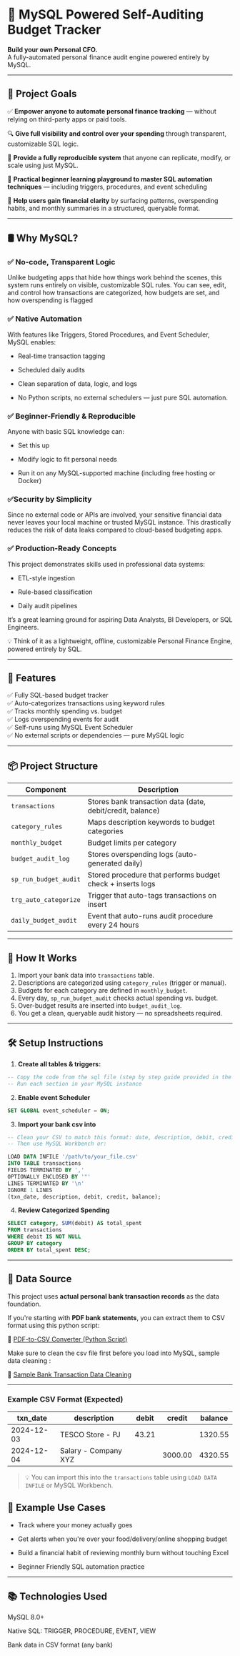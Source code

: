 # 💸 MySQL Powered Self-Auditing Budget Tracker

**Build your own Personal CFO.**  
A fully-automated personal finance audit engine powered entirely by MySQL.  

---

## 📌 Project Goals

✅ **Empower anyone to automate personal finance tracking** — without relying on third-party apps or paid tools.

🔍 **Give full visibility and control over your spending** through transparent, customizable SQL logic.

🔁 **Provide a fully reproducible system** that anyone can replicate, modify, or scale using just MySQL.

💼 **Practical beginner learning playground to master SQL automation techniques** — including triggers, procedures, and event scheduling 

🧠 **Help users gain financial clarity** by surfacing patterns, overspending habits, and monthly summaries in a structured, queryable format.

---

## 🛢️ Why MySQL?

### ✅ No-code, Transparent Logic
Unlike budgeting apps that hide how things work behind the scenes, this system runs entirely on visible, customizable SQL rules.
You can see, edit, and control how transactions are categorized, how budgets are set, and how overspending is flagged

### ✅ Native Automation
With features like Triggers, Stored Procedures, and Event Scheduler, MySQL enables:

- Real-time transaction tagging

- Scheduled daily audits

- Clean separation of data, logic, and logs

- No Python scripts, no external schedulers — just pure SQL automation.

### ✅ Beginner-Friendly & Reproducible
Anyone with basic SQL knowledge can:

- Set this up

- Modify logic to fit personal needs

- Run it on any MySQL-supported machine (including free hosting or Docker)

### ✅Security by Simplicity
Since no external code or APIs are involved, your sensitive financial data never leaves your local machine or trusted MySQL instance. This drastically reduces the risk of data leaks compared to cloud-based budgeting apps.

### ✅ Production-Ready Concepts
This project demonstrates skills used in professional data systems:

- ETL-style ingestion

- Rule-based classification

- Daily audit pipelines

It’s a great learning ground for aspiring Data Analysts, BI Developers, or SQL Engineers.

💡 Think of it as a lightweight, offline, customizable Personal Finance Engine, powered entirely by SQL.

---

## 🚀 Features

✅ Fully SQL-based budget tracker  
✅ Auto-categorizes transactions using keyword rules  
✅ Tracks monthly spending vs. budget  
✅ Logs overspending events for audit  
✅ Self-runs using MySQL Event Scheduler  
✅ No external scripts or dependencies — pure MySQL logic

---

## 📦 Project Structure

| Component              | Description                                                  |
|------------------------|--------------------------------------------------------------|
| `transactions`         | Stores bank transaction data (date, debit/credit, balance)   |
| `category_rules`       | Maps description keywords to budget categories               |
| `monthly_budget`       | Budget limits per category                                   |
| `budget_audit_log`     | Stores overspending logs (auto-generated daily)              |
| `sp_run_budget_audit`  | Stored procedure that performs budget check + inserts logs   |
| `trg_auto_categorize`  | Trigger that auto-tags transactions on insert                |
| `daily_budget_audit`   | Event that auto-runs audit procedure every 24 hours          |

---

## 🧠 How It Works

1. Import your bank data into `transactions` table.
2. Descriptions are categorized using `category_rules` (trigger or manual).
3. Budgets for each category are defined in `monthly_budget`.
4. Every day, `sp_run_budget_audit` checks actual spending vs. budget.
5. Over-budget results are inserted into `budget_audit_log`.
6. You get a clean, queryable audit history — no spreadsheets required.

---

## 🛠️ Setup Instructions

1. **Create all tables & triggers:**

```sql
-- Copy the code from the sql file (step by step guide provided in the sql file)
-- Run each section in your MySQL instance
```
2. **Enable event Scheduler**

```sql
SET GLOBAL event_scheduler = ON;
```

3. **Import your bank csv into**

```sql
-- Clean your CSV to match this format: date, description, debit, credit, balance
-- Then use MySQL Workbench or:

LOAD DATA INFILE '/path/to/your_file.csv'
INTO TABLE transactions
FIELDS TERMINATED BY ',' 
OPTIONALLY ENCLOSED BY '"'
LINES TERMINATED BY '\n'
IGNORE 1 LINES
(txn_date, description, debit, credit, balance);
```

4. **Review Categorized Spending**

```sql
SELECT category, SUM(debit) AS total_spent
FROM transactions
WHERE debit IS NOT NULL
GROUP BY category
ORDER BY total_spent DESC;
```
---

## 🧾 Data Source

This project uses **actual personal bank transaction records** as the data foundation.

If you're starting with **PDF bank statements**, you can extract them to CSV format using this python script:

🔗 [PDF-to-CSV Converter (Python Script)](https://github.com/shanurwan/PDF-to-CSV)

Make sure to clean the csv file first before you load into MySQL, sample data cleaning :

🔗 [Sample Bank Transaction Data Cleaning](https://github.com/shanurwan/SQL-Budget-Tracker/blob/main/Clean%20Bank%20Transaction.ipynb)

---

### Example CSV Format (Expected)

| txn_date   | description             | debit   | credit  | balance  |
|------------|--------------------------|---------|---------|----------|
| 2024-12-03 | TESCO Store - PJ         | 43.21   |         | 1320.55  |
| 2024-12-04 | Salary - Company XYZ     |         | 3000.00 | 4320.55  |

> 💡 You can import this into the `transactions` table using `LOAD DATA INFILE` or MySQL Workbench.


## 🧾 Example Use Cases
- Track where your money actually goes

- Get alerts when you're over your food/delivery/online shopping budget

- Build a financial habit of reviewing monthly burn without touching Excel

- Beginner Friendly SQL automation practice

---


## 📚 Technologies Used
MySQL 8.0+

Native SQL: TRIGGER, PROCEDURE, EVENT, VIEW

Bank data in CSV format (any bank)



